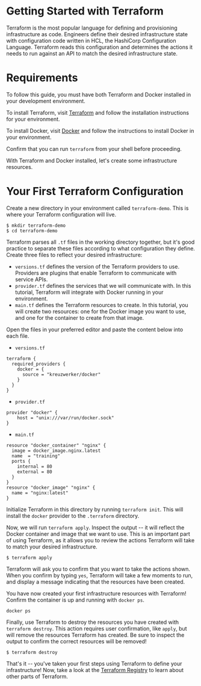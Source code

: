 # Getting Started with Terraform

Terraform is the most popular language for defining and provisioning infrastructure as code. Engineers define their desired infrastructure state with configuration code written in HCL, the HashiCorp Configuration Language. Terraform reads this configuration and determines the actions it needs to run against an API to match the desired infrastructure state.

# Requirements

To follow this guide, you must have both Terraform and Docker installed in your development environment.

To install Terraform, visit [Terraform](https://developer.hashicorp.com/terraform/downloads) and follow the installation instructions for your environment.

To install Docker, visit [Docker](https://docs.docker.com/get-docker/) and follow the instructions to install Docker in your environment.

Confirm that you can run `terraform` from your shell before proceeding.

With Terraform and Docker installed, let's create some infrastructure resources.

# Your First Terraform Configuration

Create a new directory in your environment called `terraform-demo`. This is where your Terraform configuration will live.

```shell
$ mkdir terraform-demo
$ cd terraform-demo
```

Terraform parses all `.tf` files in the working directory together, but it's good practice to separate these files according to what configuration they define. Create three files to reflect your desired infrastructure:

- `versions.tf` defines the version of the Terraform providers to use. Providers are plugins that enable Terraform to communicate with service APIs.
- `provider.tf` defines the services that we will communicate with. In this tutorial, Terraform will integrate with Docker running in your environment.
- `main.tf` defines the Terraform resources to create. In this tutorial, you will create two resources: one for the Docker image you want to use, and one for the container to create from that image.

Open the files in your preferred editor and paste the content below into each file.

- `versions.tf`
```hcl
terraform {
  required_providers {
    docker = {
      source = "kreuzwerker/docker"
    }
  }
}
```

- `provider.tf`
```hcl
provider "docker" {
    host = "unix:///var/run/docker.sock"
}
```

- `main.tf`
```hcl
resource "docker_container" "nginx" {
  image = docker_image.nginx.latest
  name  = "training"
  ports {
    internal = 80
    external = 80
  }
}
resource "docker_image" "nginx" {
  name = "nginx:latest"
}
```


Initialize Terraform in this directory by running `terraform init`. This will install the `docker` provider to the `.terraform` directory.

Now, we will run `terraform apply`. Inspect the output -- it will reflect the Docker container and image that we want to use. This is an important part of using Terraform, as it allows you to review the actions Terraform will take to match your desired infrastructure. 

```shell
$ terraform apply
```

Terraform will ask you to confirm that you want to take the actions shown. When you confirm by typing `yes`, Terraform will take a few moments to run, and display a message indicating that the resources have been created.

You have now created your first infrastructure resources with Terraform! Confirm the container is up and running with `docker ps`.

```shell
docker ps
```

Finally, use Terraform to destroy the resources you have created with `terraform destroy`. This action requires user confirmation, like `apply`, but will remove the resources Terraform has created. Be sure to inspect the output to confirm the correct resources will be removed!

```shell
$ terraform destroy
```

That's it -- you've taken your first steps using Terraform to define your infrastructure! Now, take a look at the [Terraform Registry](https://registry.terraform.io/) to learn about other parts of Terraform.
